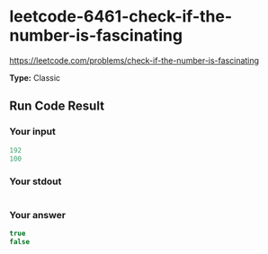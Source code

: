 # leetcode-6461-check-if-the-number-is-fascinating

https://leetcode.com/problems/check-if-the-number-is-fascinating

**Type:** Classic

## Run Code Result

### Your input

<!-- prettier-ignore -->
```js
192
100
```

### Your stdout

<!-- prettier-ignore -->
```js
```

### Your answer

<!-- prettier-ignore -->
```js
true
false
```
